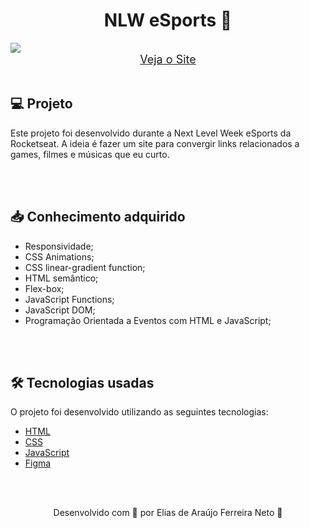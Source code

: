 <h1 align="center">NLW eSports 🚀</h1>

<img src="./demonstracao.gif">


<div align="center">
    <a style="font-size: 18px" href="https://elias-neto.github.io/NLW-eSports/"> Veja o Site</a>
</div>

<br>

<h2> 💻 Projeto </h2>

Este projeto foi desenvolvido durante a Next Level Week eSports da Rocketseat. A ideia é fazer um site
para convergir links relacionados a games, filmes e músicas que eu curto.

<br>
<br>


<h2> 📥 Conhecimento adquirido </h2>

* Responsividade;
* CSS Animations;
* CSS linear-gradient function;
* HTML semântico;
* Flex-box;
* JavaScript Functions;
* JavaScript DOM;
* Programação Orientada a Eventos com HTML e JavaScript;

<br>
<br>

<h2> 🛠 Tecnologias usadas </h2>

O projeto foi desenvolvido utilizando as seguintes tecnologias:

- [HTML](https://www.w3schools.com/html/)
- [CSS](https://www.w3schools.com/css/default.asp)
- [JavaScript](https://www.w3schools.com/js/default.asp)
- [Figma](https://www.figma.com/design/)

<br>
<br>

<p align="center"> Desenvolvido com 💜 por Elias de Araújo Ferreira Neto 👋 <p>
